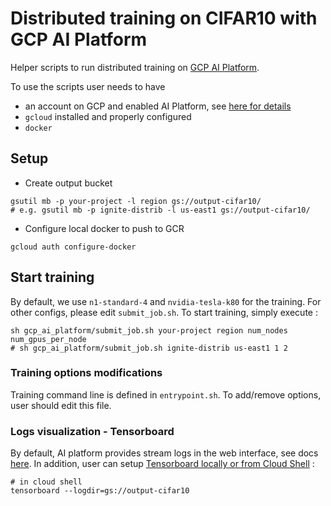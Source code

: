 # Distributed training on CIFAR10 with GCP AI Platform

Helper scripts to run distributed training on [GCP AI Platform](https://cloud.google.com/ml-engine/docs/).

To use the scripts user needs to have
- an account on GCP and enabled AI Platform, see [here for details](https://cloud.google.com/ml-engine/docs/tensorflow/getting-started-keras#set_up_your_project)
- `gcloud` installed and properly configured
- `docker`

## Setup 

- Create output bucket
```
gsutil mb -p your-project -l region gs://output-cifar10/ 
# e.g. gsutil mb -p ignite-distrib -l us-east1 gs://output-cifar10/ 
```

- Configure local docker to push to GCR

```
gcloud auth configure-docker
```

## Start training

By default, we use `n1-standard-4` and `nvidia-tesla-k80` for the training. For other configs, please edit `submit_job.sh`.
To start training, simply execute :
```
sh gcp_ai_platform/submit_job.sh your-project region num_nodes num_gpus_per_node
# sh gcp_ai_platform/submit_job.sh ignite-distrib us-east1 1 2
```

### Training options modifications

Training command line is defined in `entrypoint.sh`. To add/remove options, user should edit this file.

### Logs visualization - Tensorboard

By default, AI platform provides stream logs in the web interface, see docs [here](https://cloud.google.com/ml-engine/docs/monitor-training#checking_job_status).
In addition, user can setup [Tensorboard locally or from Cloud Shell](https://cloud.google.com/ml-engine/docs/tensorflow/getting-started-training-prediction#tensorboard-local) : 
```
# in cloud shell
tensorboard --logdir=gs://output-cifar10
```

